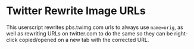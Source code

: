 # Twitter Rewrite Image URLs
This userscript rewrites pbs.twimg.com urls to always use `name=orig`, as well as rewriting URLs on twitter.com to do the same so they can be right-click copied/opened on a new tab with the corrected URL.
